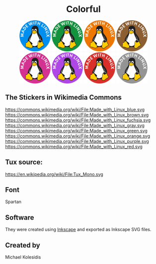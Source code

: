 <h1 align="center">Colorful</h1>
<div align="center">
    <img src="./Made_with_Linux_blue.svg" width="100px">
    <img src="./Made_with_Linux_green.svg" width="100px">
    <img src="./Made_with_Linux_orange.svg" width="100px">
    <img src="./Made_with_Linux_brown.svg" width="100px"><br>
    <img src="./Made_with_Linux_fuchsia.svg" width="100px">
    <img src="./Made_with_Linux_purple.svg" width="100px">
    <img src="./Made_with_Linux_red.svg" width="100px">
    <img src="./Made_with_Linux_gray.svg" width="100px">
</div>

## The Stickers in Wikimedia Commons
https://commons.wikimedia.org/wiki/File:Made_with_Linux_blue.svg
https://commons.wikimedia.org/wiki/File:Made_with_Linux_brown.svg
https://commons.wikimedia.org/wiki/File:Made_with_Linux_fuchsia.svg
https://commons.wikimedia.org/wiki/File:Made_with_Linux_gray.svg
https://commons.wikimedia.org/wiki/File:Made_with_Linux_green.svg
https://commons.wikimedia.org/wiki/File:Made_with_Linux_orange.svg
https://commons.wikimedia.org/wiki/File:Made_with_Linux_purple.svg
https://commons.wikimedia.org/wiki/File:Made_with_Linux_red.svg

## Tux source: 
https://en.wikipedia.org/wiki/File:Tux_Mono.svg

## Font
Spartan

## Software
They were created using [Inkscape](https://inkscape.org/) and exported as Inkscape SVG files.

## Created by
Michael Kolesidis